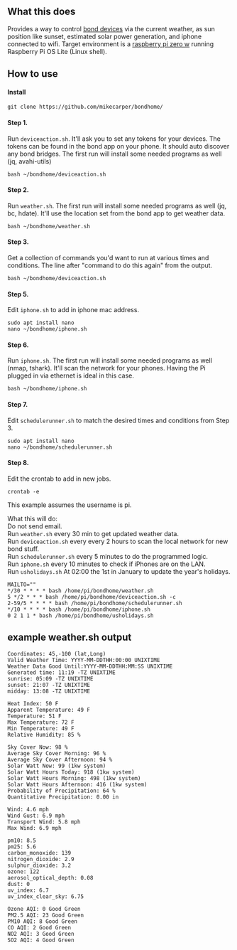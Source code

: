 ## What this does
Provides a way to control [bond devices](https://bondhome.io/) via the current weather, as sun position like sunset, estimated solar power generation, and iphone connected to wifi. Target environment is a [raspberry pi zero w](https://www.raspberrypi.com/products/raspberry-pi-zero-w/) running Raspberry Pi OS Lite (Linux shell).


## How to use
#### Install
```shell
git clone https://github.com/mikecarper/bondhome/
```

#### Step 1. 
Run `deviceaction.sh`. It'll ask you to set any tokens for your devices. The tokens can be found in the bond app on your phone. It should auto discover any bond bridges. The first run will install some needed programs as well (jq, avahi-utils)
```shell
bash ~/bondhome/deviceaction.sh
```

#### Step 2. 
Run `weather.sh`. The first run will install some needed programs as well (jq, bc, hdate). It'll use the location set from the bond app to get weather data.
```shell
bash ~/bondhome/weather.sh
```

#### Step 3. 
Get a collection of commands you'd want to run at various times and conditions. The line after "command to do this again" from the output.
```shell
bash ~/bondhome/deviceaction.sh
```

#### Step 5. 
Edit `iphone.sh` to add in iphone mac address.
```shell
sudo apt install nano
nano ~/bondhome/iphone.sh
```

#### Step 6. 
Run `iphone.sh`. The first run will install some needed programs as well (nmap, tshark). It'll scan the network for your phones. Having the Pi plugged in via ethernet is ideal in this case.
```shell
bash ~/bondhome/iphone.sh
```

#### Step 7. 
Edit `schedulerunner.sh` to match the desired times and conditions from Step 3.
```shell
sudo apt install nano
nano ~/bondhome/schedulerunner.sh
```

#### Step 8.

Edit the crontab to add in new jobs.
```shell
crontab -e
```

This example assumes the username is pi.  

What this will do:  
Do not send email.  
Run `weather.sh` every 30 min to get updated weather data.  
Run `deviceaction.sh` every every 2 hours to scan the local network for new bond stuff.  
Run `schedulerunner.sh` every 5 minutes to do the programmed logic.  
Run `iphone.sh` every 10 minutes to check if iPhones are on the LAN.  
Run `usholidays.sh` At 02:00 the 1st in January to update the year's holidays.  

```shell
MAILTO=""
*/30 * * * * bash /home/pi/bondhome/weather.sh
5 */2 * * * bash /home/pi/bondhome/deviceaction.sh -c
2-59/5 * * * * bash /home/pi/bondhome/schedulerunner.sh
*/10 * * * * bash /home/pi/bondhome/iphone.sh
0 2 1 1 * bash /home/pi/bondhome/usholidays.sh
```

## example weather.sh output
```
Coordinates: 45,-100 (lat,Long)
Valid Weather Time: YYYY-MM-DDTHH:00:00 UNIXTIME
Weather Data Good Until:YYYY-MM-DDTHH:MM:SS UNIXTIME
Generated time: 11:19 -TZ UNIXTIME
sunrise: 05:09 -TZ UNIXTIME
sunset: 21:07 -TZ UNIXTIME
midday: 13:08 -TZ UNIXTIME

Heat Index: 50 F
Apparent Temperature: 49 F
Temperature: 51 F
Max Temperature: 72 F
Min Temperature: 49 F
Relative Humidity: 85 %

Sky Cover Now: 98 %
Average Sky Cover Morning: 96 %
Average Sky Cover Afternoon: 94 %
Solar Watt Now: 99 (1kw system)
Solar Watt Hours Today: 918 (1kw system)
Solar Watt Hours Morning: 498 (1kw system)
Solar Watt Hours Afternoon: 416 (1kw system)
Probability of Precipitation: 64 %
Quantitative Precipitation: 0.00 in

Wind: 4.6 mph
Wind Gust: 6.9 mph
Transport Wind: 5.8 mph
Max Wind: 6.9 mph

pm10: 8.5
pm25: 5.6
carbon_monoxide: 139
nitrogen_dioxide: 2.9
sulphur_dioxide: 3.2
ozone: 122
aerosol_optical_depth: 0.08
dust: 0
uv_index: 6.7
uv_index_clear_sky: 6.75

Ozone AQI: 0 Good Green
PM2.5 AQI: 23 Good Green
PM10 AQI: 8 Good Green
CO AQI: 2 Good Green
NO2 AQI: 3 Good Green
SO2 AQI: 4 Good Green
```
